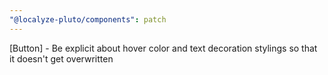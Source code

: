 ```yaml
---
"@localyze-pluto/components": patch
---
```


[Button] - Be explicit about hover color and text decoration stylings so that it doesn't get overwritten
